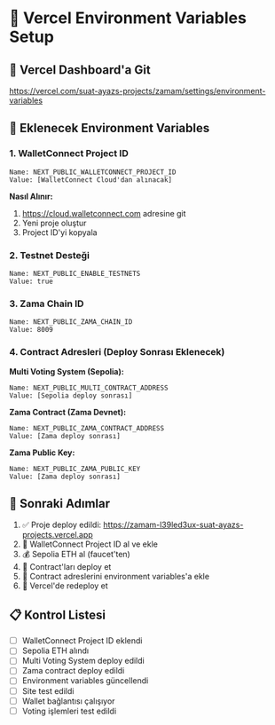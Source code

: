 # 🔧 Vercel Environment Variables Setup

## 📍 Vercel Dashboard'a Git
https://vercel.com/suat-ayazs-projects/zamam/settings/environment-variables

## 🔑 Eklenecek Environment Variables

### 1. WalletConnect Project ID
```
Name: NEXT_PUBLIC_WALLETCONNECT_PROJECT_ID
Value: [WalletConnect Cloud'dan alınacak]
```
**Nasıl Alınır:**
1. https://cloud.walletconnect.com adresine git
2. Yeni proje oluştur
3. Project ID'yi kopyala

### 2. Testnet Desteği
```
Name: NEXT_PUBLIC_ENABLE_TESTNETS
Value: true
```

### 3. Zama Chain ID
```
Name: NEXT_PUBLIC_ZAMA_CHAIN_ID
Value: 8009
```

### 4. Contract Adresleri (Deploy Sonrası Eklenecek)

**Multi Voting System (Sepolia):**
```
Name: NEXT_PUBLIC_MULTI_CONTRACT_ADDRESS
Value: [Sepolia deploy sonrası]
```

**Zama Contract (Zama Devnet):**
```
Name: NEXT_PUBLIC_ZAMA_CONTRACT_ADDRESS
Value: [Zama deploy sonrası]
```

**Zama Public Key:**
```
Name: NEXT_PUBLIC_ZAMA_PUBLIC_KEY
Value: [Zama deploy sonrası]
```

## 🚀 Sonraki Adımlar

1. ✅ Proje deploy edildi: https://zamam-l39led3ux-suat-ayazs-projects.vercel.app
2. 🔑 WalletConnect Project ID al ve ekle
3. 💰 Sepolia ETH al (faucet'ten)
4. 📄 Contract'ları deploy et
5. 🔧 Contract adreslerini environment variables'a ekle
6. 🎯 Vercel'de redeploy et

## 📋 Kontrol Listesi

- [ ] WalletConnect Project ID eklendi
- [ ] Sepolia ETH alındı
- [ ] Multi Voting System deploy edildi
- [ ] Zama contract deploy edildi
- [ ] Environment variables güncellendi
- [ ] Site test edildi
- [ ] Wallet bağlantısı çalışıyor
- [ ] Voting işlemleri test edildi